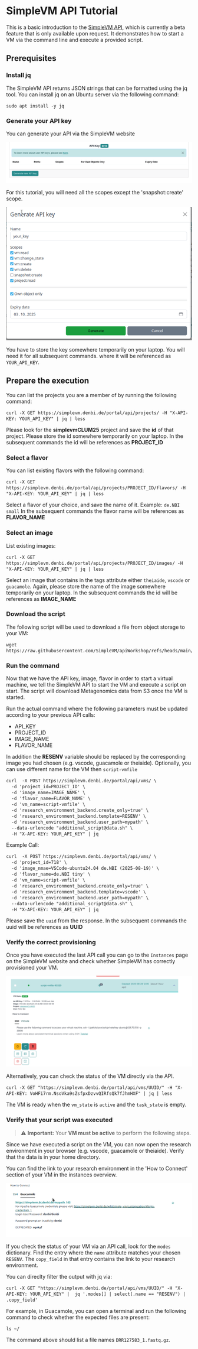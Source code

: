 # SimpleVM API Tutorial

This is a basic introduction to the [SimpleVM API](https://simplevm.denbi.de/wiki/simple_vm/user_api_keys/), which is currently a beta feature that is only available upon request.
It demonstrates how to start a VM via the command line and execute a provided script. 

## Prerequisites

### Install jq

The SimpleVM API returns JSON strings that can be formatted using the jq tool.
You can install jq on an Ubuntu server via the following command:
```
sudo apt install -y jq
```

### Generate your API key

You can generate your API via the SimpleVM website

![](./figures/generate_api_key.png)

For this tutorial, you will need all the scopes except the 'snapshot:create' scope.

![](./figures/key_scopes.png)


You have to store the key somewhere temporarily on your laptop. You will need it for all subsequent commands.
where it will be referenced as `YOUR_API_KEY`.

## Prepare the execution 

You can list the projects you are a member of by running the following command:

```
curl -X GET https://simplevm.denbi.de/portal/api/projects/ -H "X-API-KEY: YOUR_API_KEY" | jq | less
```
Please look for the **simplevmCLUM25** project and save the **id** of that project. Please store the id somewhere temporarily on your laptop.
In the subsequent commands the id will be references as **PROJECT_ID** 


### Select a flavor

You can list existing flavors with the following command:
```
curl -X GET https://simplevm.denbi.de/portal/api/projects/PROJECT_ID/flavors/ -H "X-API-KEY: YOUR_API_KEY" | jq | less
```

Select a flavor of your choice, and save the name of it. Example: `de.NBI small`
In the subsequent commands the flavor name will be references as **FLAVOR_NAME** 

### Select an image

List existing images:
```
curl -X GET https://simplevm.denbi.de/portal/api/projects/PROJECT_ID/images/ -H "X-API-KEY: YOUR_API_KEY" | jq | less
```

Select an image that contains in the tags attribute either `theiaide`, `vscode` or `guacamole`.
Again, please store the name of the image somewhere temporarily on your laptop.
In the subsequent commands the id will be references as **IMAGE_NAME** 

### Download the script

The following script will be used to download a file from object storage to your VM:
```
wget https://raw.githubusercontent.com/SimpleVM/apiWorkshop/refs/heads/main/data.sh
```

### Run the command 

Now that we have the API key, image, flavor in order to start a virtual machine, we 
tell the SimpleVM API to start the VM and execute a script on start.
The script will download Metagenomics data from S3 once the VM is started. 

Run the actual command where the following parameters must be updated according to your previous API calls:

* API_KEY
* PROJECT_ID 
* IMAGE_NAME
* FLAVOR_NAME
  

In addition the **RESENV** variable should be replaced by the corresponding image you had chosen (e.g. vscode, guacamole or theiaide).
Optionally, you can use different name for the VM then `script-vmfile`
```
curl  -X POST https://simplevm.denbi.de/portal/api/vms/ \
  -d 'project_id=PROJECT_ID' \
  -d 'image_name=IMAGE_NAME' \
  -d 'flavor_name=FLAVOR_NAME' \
  -d 'vm_name=script-vmfile' \
  -d 'research_environment_backend.create_only=true' \
  -d 'research_environment_backend.template=RESENV' \
  -d 'research_environment_backend.user_path=mypath' \
  --data-urlencode "additional_script@data.sh" \
  -H "X-API-KEY: YOUR_API_KEY" | jq
```

Example Call:
```
curl  -X POST https://simplevm.denbi.de/portal/api/vms/ \
  -d 'project_id=718' \
  -d 'image_nmae=VSCode-ubuntu24.04 de.NBI (2025-08-19)' \
  -d 'flavor_name=de.NBI tiny' \
  -d 'vm_name=script-vmfile' \
  -d 'research_environment_backend.create_only=true' \
  -d 'research_environment_backend.template=vscode' \
  -d 'research_environment_backend.user_path=mypath' \
  --data-urlencode "additional_script@data.sh" \
  -H "X-API-KEY: YOUR_API_KEY" | jq
```

Please save the `uuid` from the response.
In the subsequent commands the uuid will be references as **UUID** 


### Verify the correct provisioning

Once you have executed the last API call you can go to the `Instances` page on the SimpleVM website and check whether
SimpleVM has correctly provisioned your VM.

![](./figures/list_vm.png)

Alternatively, you can check the status of the VM directly via the API. 

```
curl -X GET "https://simplevm.denbi.de/portal/api/vms/UUID/" -H "X-API-KEY: VoHFi7rm.NsoVka9sZsfpxDzvvQIRfsQk7fJhmHXF" | jq | less

```
The VM is ready when the `vm_state` is `active` and the `task_state` is empty.

### Verify that your script was executed

> ⚠️ **Important:** Your **VM must be active** to perform the following steps.

Since we have executed a script on the VM, you can now open the research environment in your browser (e.g. vscode, guacamole or theiaide).
Verify that the data is in your home directory.

You can find the link to your research environment in the 'How to Connect' section of your VM in the instances overview.

![](./figures/how_to_connect.png)

If you check the status of your VM via an API call, look for the `modes` dictionary. 
Find the entry where the `name` attribute matches your chosen `RESENV`. 
The `copy_field` in that entry contains the link to your research environment.

You can direclty filter the output with jq via:

```
curl -X GET "https://simplevm.denbi.de/portal/api/vms/UUID/" -H "X-API-KEY: YOUR_API_KEY" |  jq '.modes[] | select(.name == "RESENV") | .copy_field' 

```

For example, in Guacamole, you can open a terminal and run the following command to check whether the expected files are present:

```
ls ~/
```
The command above should list a file names `DRR127583_1.fastq.gz`.
